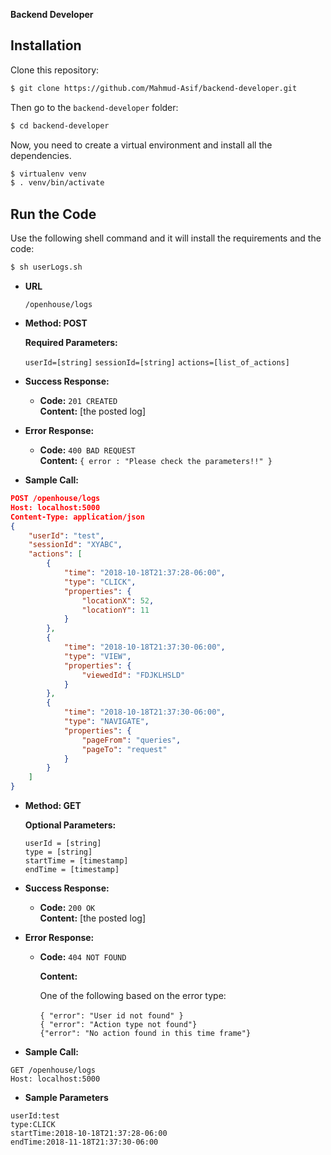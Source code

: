 




**Backend Developer**

## Installation

Clone this repository:

```bash
$ git clone https://github.com/Mahmud-Asif/backend-developer.git
```

Then go to the  `backend-developer` folder:

```bash
$ cd backend-developer
```

Now, you need to create a virtual environment and install all the dependencies. 

```bash
$ virtualenv venv
$ . venv/bin/activate
```

## Run the Code
Use the following shell command and it will install the requirements and the code: 
```bash
$ sh userLogs.sh
```


* **URL**

  `/openhouse/logs`

* **Method: POST**
  
  
   **Required Parameters:**
 
   `userId=[string]`
   `sessionId=[string]`
   `actions=[list_of_actions]`

* **Success Response:**
  

  * **Code:** `201 CREATED` <br />
    **Content:** [the posted log]
 
* **Error Response:**

  * **Code:** `400 BAD REQUEST`  <br />
    **Content:** `{ error : "Please check the parameters!!" }`

* **Sample Call:**

```json
POST /openhouse/logs
Host: localhost:5000
Content-Type: application/json 
{
	"userId": "test",
	"sessionId": "XYABC",
	"actions": [
		{
			"time": "2018-10-18T21:37:28-06:00",
			"type": "CLICK",
			"properties": {
				"locationX": 52,
				"locationY": 11
			}
		},
		{
			"time": "2018-10-18T21:37:30-06:00",
			"type": "VIEW",
			"properties": {
				"viewedId": "FDJKLHSLD"
			}
		},
		{
			"time": "2018-10-18T21:37:30-06:00",
			"type": "NAVIGATE",
			"properties": {
				"pageFrom": "queries",
				"pageTo": "request"
			}
		}
	]
}
```


* **Method: GET**
  
  
   **Optional Parameters:**
 
   `userId = [string]` <br />
   `type = [string]` <br />
   `startTime = [timestamp]` <br />
   `endTime = [timestamp]` <br />

* **Success Response:**
  
  * **Code:** `200 OK` <br />
    **Content:** [the posted log]
 
* **Error Response:**

  * **Code:** `404 NOT FOUND`  <br />
  
    **Content:**  
    
	One of the following based on the error type: <br />	
		 `{ "error": "User id not found" }` <br />
		 `{ "error": "Action type not found"}` <br />
		 `{"error": "No action found in this time frame"}` <br />

* **Sample Call:**

`GET /openhouse/logs` <br />
`Host: localhost:5000`

   * **Sample Parameters**
   
	userId:test
	type:CLICK
	startTime:2018-10-18T21:37:28-06:00
	endTime:2018-11-18T21:37:30-06:00



